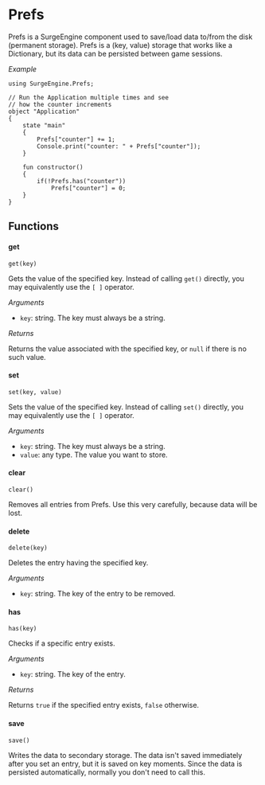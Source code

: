 Prefs
=====

Prefs is a SurgeEngine component used to save/load data to/from the disk (permanent storage). Prefs is a (key, value) storage that works like a Dictionary, but its data can be persisted between game sessions.

*Example*
```
using SurgeEngine.Prefs;

// Run the Application multiple times and see
// how the counter increments
object "Application"
{
    state "main"
    {
        Prefs["counter"] += 1;
        Console.print("counter: " + Prefs["counter"]);
    }

    fun constructor()
    {
        if(!Prefs.has("counter"))
            Prefs["counter"] = 0;
    }
}
```

Functions
---------

#### get

`get(key)`

Gets the value of the specified key. Instead of calling `get()` directly, you may equivalently use the `[ ]` operator.

*Arguments*

* `key`: string. The key must always be a string.

*Returns*

Returns the value associated with the specified key, or `null` if there is no such value.

#### set

`set(key, value)`

Sets the value of the specified key. Instead of calling `set()` directly, you may equivalently use the `[ ]` operator.

*Arguments*

* `key`: string. The key must always be a string.
* `value`: any type. The value you want to store.

#### clear

`clear()`

Removes all entries from Prefs. Use this very carefully, because data will be lost.

#### delete

`delete(key)`

Deletes the entry having the specified key.

*Arguments*

* `key`: string. The key of the entry to be removed.

#### has

`has(key)`

Checks if a specific entry exists.

*Arguments*

* `key`: string. The key of the entry.

*Returns*

Returns `true` if the specified entry exists, `false` otherwise.

#### save

`save()`

Writes the data to secondary storage. The data isn't saved immediately after you set an entry, but it is saved on key moments. Since the data is persisted automatically, normally you don't need to call this.